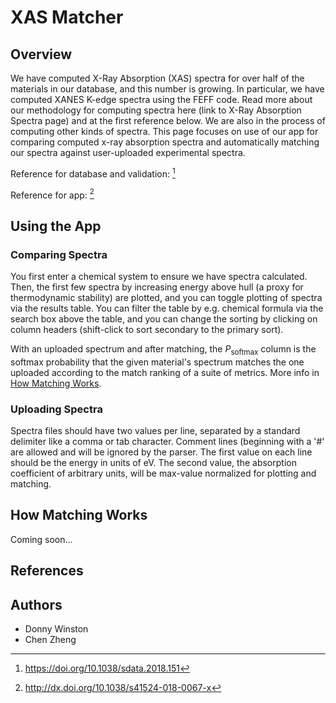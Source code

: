 # XAS Matcher
## Overview
We have computed X-Ray Absorption (XAS) spectra for over half of the materials in our database, and this number is growing. In particular, we have computed XANES K-edge spectra using the FEFF code. Read more about our methodology for computing spectra here (link to X-Ray Absorption Spectra page) and at the first reference below. We are also in the process of computing other kinds of spectra. This page focuses on use of our app for comparing computed x-ray absorption spectra and automatically matching our spectra against user-uploaded experimental spectra.

Reference for database and validation: [^1]

Reference for app: [^2]

## Using the App

### Comparing Spectra

You first enter a chemical system to ensure we have spectra calculated. Then, the first few spectra by increasing energy above hull (a proxy for thermodynamic stability) are plotted, and you can toggle plotting of spectra via the results table. You can filter the table by e.g. chemical formula via the search box above the table, and you can change the sorting by clicking on column headers (shift-click to sort secondary to the primary sort).

With an uploaded spectrum and after matching, the <em>P</em><sub>softmax</sub> column is the softmax probability that the given material's spectrum matches the one uploaded according to the match ranking of a suite of metrics. More info in [How Matching Works](#how-matching-works).

### Uploading Spectra

Spectra files should have two values per line, separated by a standard delimiter like a comma or tab character. Comment lines (beginning with a '#' are allowed and will be ignored by the parser. The first value on each line should be the energy in units of eV. The second value, the absorption coefficient of arbitrary units, will be max-value normalized for plotting and matching.

## How Matching Works
Coming soon...

## References

[^1]: https://doi.org/10.1038/sdata.2018.151

[^2]: http://dx.doi.org/10.1038/s41524-018-0067-x

## Authors

* Donny Winston
* Chen Zheng
